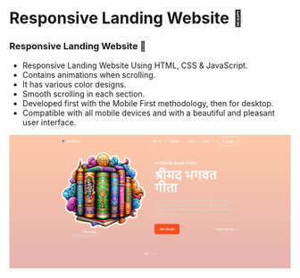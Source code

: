# Responsive Landing Website 🎃

### Responsive Landing Website 🎃

- Responsive Landing Website Using HTML, CSS & JavaScript.
- Contains animations when scrolling.
- It has various color designs.
- Smooth scrolling in each section.
- Developed first with the Mobile First methodology, then for desktop.
- Compatible with all mobile devices and with a beautiful and pleasant user interface.


![halloween](/landingPage/resSite.png)
